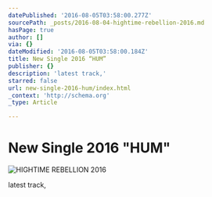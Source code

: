 ```yaml
---
datePublished: '2016-08-05T03:58:00.277Z'
sourcePath: _posts/2016-08-04-hightime-rebellion-2016.md
hasPage: true
author: []
via: {}
dateModified: '2016-08-05T03:58:00.184Z'
title: New Single 2016 “HUM”
publisher: {}
description: 'latest track,'
starred: false
url: new-single-2016-hum/index.html
_context: 'http://schema.org'
_type: Article

---
```

# New Single 2016 "HUM"
![HIGHTIME REBELLION 2016](https://the-grid-user-content.s3-us-west-2.amazonaws.com/b1efc764-d411-48a3-bf15-00cf1ffab06e.jpg)

latest track,